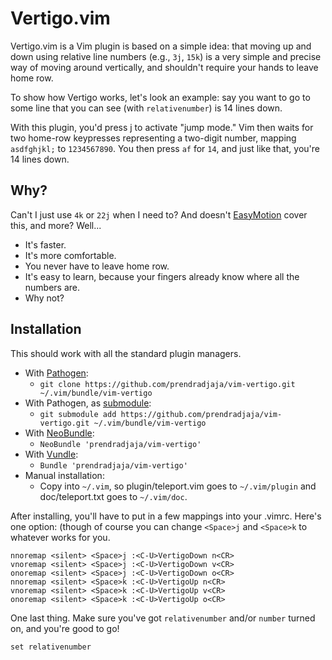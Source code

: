 Vertigo.vim
===========

Vertigo.vim is a Vim plugin is based on a simple idea: that moving up and
down using relative line numbers (e.g., `3j`, `15k`) is a very simple and
precise way of moving around vertically, and shouldn't require your hands to
leave home row.

To show how Vertigo works, let's look an example: say you want to go to some
line that you can see (with `relativenumber`) is 14 lines down.

With this plugin, you'd press <Space>j to activate "jump mode." Vim then waits
for two home-row keypresses representing a two-digit number, mapping
`asdfghjkl;` to `1234567890`. You then press `af` for `14`, and just like
that, you're 14 lines down.

Why?
----

Can't I just use `4k` or `22j` when I need to? And doesn't [EasyMotion](https://github.com/Lokaltog/vim-easymotion) cover this, and more? Well...

* It's faster.
* It's more comfortable.
* You never have to leave home row.
* It's easy to learn, because your fingers already know where all the numbers
  are.
* Why not?

Installation
------------

This should work with all the standard plugin managers.

* With [Pathogen](https://github.com/tpope/vim-pathogen):
    * `git clone https://github.com/prendradjaja/vim-vertigo.git ~/.vim/bundle/vim-vertigo`
* With Pathogen, as [submodule](http://vimcasts.org/episodes/synchronizing-plugins-with-git-submodules-and-pathogen/):
    * `git submodule add https://github.com/prendradjaja/vim-vertigo.git ~/.vim/bundle/vim-vertigo`
* With [NeoBundle](https://github.com/Shougo/neobundle.vim):
    *  `NeoBundle 'prendradjaja/vim-vertigo'`
* With [Vundle](https://github.com/gmarik/vundle):
    *  `Bundle 'prendradjaja/vim-vertigo'`
* Manual installation:
    * Copy into `~/.vim`, so plugin/teleport.vim goes to `~/.vim/plugin` and doc/teleport.txt goes to `~/.vim/doc`.

After installing, you'll have to put in a few mappings into your .vimrc. Here's one option: (though of course you can change `<Space>j` and `<Space>k` to whatever works for you.

    nnoremap <silent> <Space>j :<C-U>VertigoDown n<CR>
    vnoremap <silent> <Space>j :<C-U>VertigoDown v<CR>
    onoremap <silent> <Space>j :<C-U>VertigoDown o<CR>
    nnoremap <silent> <Space>k :<C-U>VertigoUp n<CR>
    vnoremap <silent> <Space>k :<C-U>VertigoUp v<CR>
    onoremap <silent> <Space>k :<C-U>VertigoUp o<CR>

One last thing. Make sure you've got `relativenumber` and/or `number` turned on, and you're good to go!

    set relativenumber
